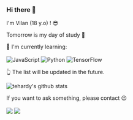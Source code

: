 ### Hi there 👋

I'm Vilan (18 y.o) ! 😎

Tomorrow is my day of study 🚀

📗 I'm currently learning:
<br><br>
![JavaScript](https://img.shields.io/badge/javascript-%23323330.svg?style=for-the-badge&logo=javascript&logoColor=%23F7DF1E)  ![Python](https://img.shields.io/badge/python-3670A0?style=for-the-badge&logo=python&logoColor=ffdd54) 
![TensorFlow](https://img.shields.io/badge/TensorFlow-%23FF6F00.svg?style=for-the-badge&logo=TensorFlow&logoColor=white)

👆 The list will be updated in the future.

![tehardy's github stats](https://bad-apple-github-readme.vercel.app/api?show_bg=1&username=tehardy)

If you want to ask something, please contact 😉
<br><br>
[<img src="https://img.shields.io/badge/Telegram-%40tehardyez-blue">](https://t.me/eternallybroken)
![](https://dcbadge.vercel.app/api/shield/377798130403508225?style=flat&theme=clean&compact=true)
